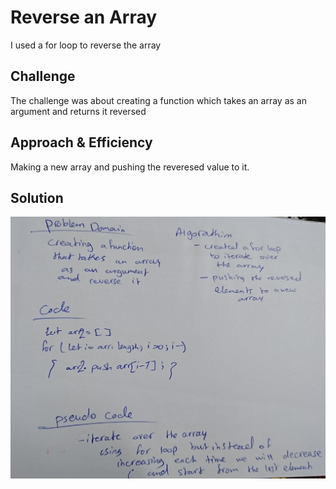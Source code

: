 # Reverse an Array
<!-- Short summary or background information -->
I used a for loop to reverse the array 

## Challenge
<!-- Description of the challenge -->
The challenge was about creating a function which takes an array as an argument and returns it reversed

## Approach & Efficiency
<!-- What approach did you take? Why? What is the Big O space/time for this approach? -->
Making a new array and pushing the reveresed value to it.

## Solution
<!-- Embedded whiteboard image -->
![Whitboard](../../assets/array-reverse.JPG)
